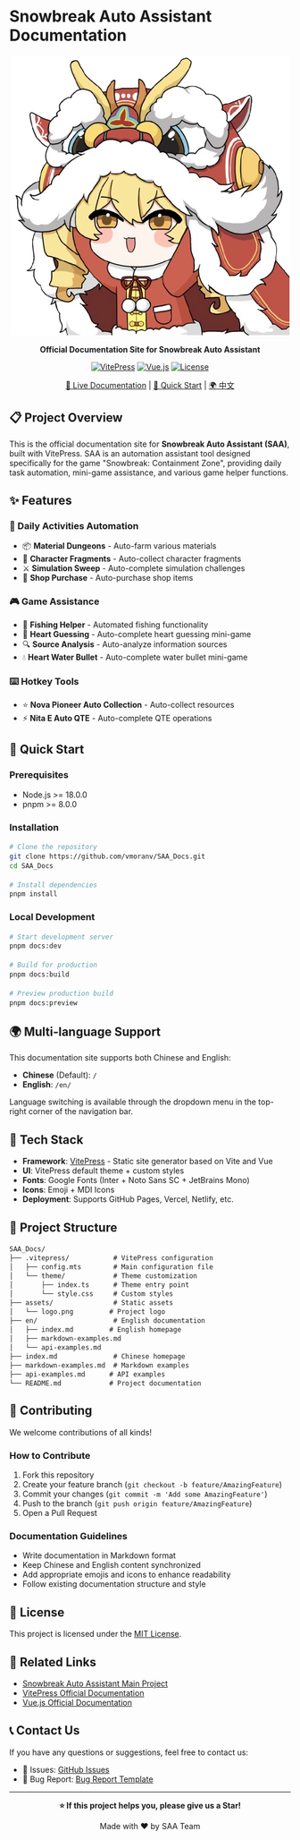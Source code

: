# Snowbreak Auto Assistant Documentation

<div align="center">

![Logo](./assets/logo.png)

**Official Documentation Site for Snowbreak Auto Assistant**

[![VitePress](https://img.shields.io/badge/VitePress-1.6.3-646cff?style=flat-square&logo=vite)](https://vitepress.dev/)
[![Vue.js](https://img.shields.io/badge/Vue.js-3.5.17-4fc08d?style=flat-square&logo=vue.js)](https://vuejs.org/)
[![License](https://img.shields.io/badge/License-MIT-green?style=flat-square)](https://github.com/vmoranv/SAA_Docs/blob/master/LICENSE)

[📖 Live Documentation](https://your-docs-site.com) | [🚀 Quick Start](#quick-start) | [🌍 中文](./README.md)

</div>

## 📋 Project Overview

This is the official documentation site for **Snowbreak Auto Assistant (SAA)**, built with VitePress. SAA is an automation assistant tool designed specifically for the game "Snowbreak: Containment Zone", providing daily task automation, mini-game assistance, and various game helper functions.

## ✨ Features

### 🎯 Daily Activities Automation
- 📦 **Material Dungeons** - Auto-farm various materials
- 🧩 **Character Fragments** - Auto-collect character fragments
- ⚔️ **Simulation Sweep** - Auto-complete simulation challenges
- 🛒 **Shop Purchase** - Auto-purchase shop items

### 🎮 Game Assistance
- 🎣 **Fishing Helper** - Automated fishing functionality
- 💝 **Heart Guessing** - Auto-complete heart guessing mini-game
- 🔍 **Source Analysis** - Auto-analyze information sources
- 💧 **Heart Water Bullet** - Auto-complete water bullet mini-game

### ⌨️ Hotkey Tools
- ⭐ **Nova Pioneer Auto Collection** - Auto-collect resources
- ⚡ **Nita E Auto QTE** - Auto-complete QTE operations

## 🚀 Quick Start

### Prerequisites

- Node.js >= 18.0.0
- pnpm >= 8.0.0

### Installation

```bash
# Clone the repository
git clone https://github.com/vmoranv/SAA_Docs.git
cd SAA_Docs

# Install dependencies
pnpm install
```

### Local Development

```bash
# Start development server
pnpm docs:dev

# Build for production
pnpm docs:build

# Preview production build
pnpm docs:preview
```

## 🌍 Multi-language Support

This documentation site supports both Chinese and English:

- **Chinese** (Default): `/`
- **English**: `/en/`

Language switching is available through the dropdown menu in the top-right corner of the navigation bar.

## 🎨 Tech Stack

- **Framework**: [VitePress](https://vitepress.dev/) - Static site generator based on Vite and Vue
- **UI**: VitePress default theme + custom styles
- **Fonts**: Google Fonts (Inter + Noto Sans SC + JetBrains Mono)
- **Icons**: Emoji + MDI Icons
- **Deployment**: Supports GitHub Pages, Vercel, Netlify, etc.

## 📁 Project Structure

```
SAA_Docs/
├── .vitepress/           # VitePress configuration
│   ├── config.mts        # Main configuration file
│   └── theme/            # Theme customization
│       ├── index.ts      # Theme entry point
│       └── style.css     # Custom styles
├── assets/               # Static assets
│   └── logo.png         # Project logo
├── en/                   # English documentation
│   ├── index.md         # English homepage
│   ├── markdown-examples.md
│   └── api-examples.md
├── index.md              # Chinese homepage
├── markdown-examples.md  # Markdown examples
├── api-examples.md      # API examples
└── README.md            # Project documentation
```

## 🤝 Contributing

We welcome contributions of all kinds!

### How to Contribute

1. Fork this repository
2. Create your feature branch (`git checkout -b feature/AmazingFeature`)
3. Commit your changes (`git commit -m 'Add some AmazingFeature'`)
4. Push to the branch (`git push origin feature/AmazingFeature`)
5. Open a Pull Request

### Documentation Guidelines

- Write documentation in Markdown format
- Keep Chinese and English content synchronized
- Add appropriate emojis and icons to enhance readability
- Follow existing documentation structure and style

## 📄 License

This project is licensed under the [MIT License](https://github.com/vmoranv/SAA_Docs/blob/master/LICENSE).

## 🔗 Related Links

- [Snowbreak Auto Assistant Main Project](https://github.com/LaoZhuJackson/SnowbreakAutoAssistant)
- [VitePress Official Documentation](https://vitepress.dev/)
- [Vue.js Official Documentation](https://vuejs.org/)

## 📞 Contact Us

If you have any questions or suggestions, feel free to contact us:

- 💬 Issues: [GitHub Issues](https://github.com/LaoZhuJackson/SnowbreakAutoAssistant/issues)
- 🐛 Bug Report: [Bug Report Template](https://github.com/LaoZhuJackson/SnowbreakAutoAssistant/issues/new?template=bug_report.md)

---

<div align="center">

**⭐ If this project helps you, please give us a Star!**

Made with ❤️ by SAA Team

</div>